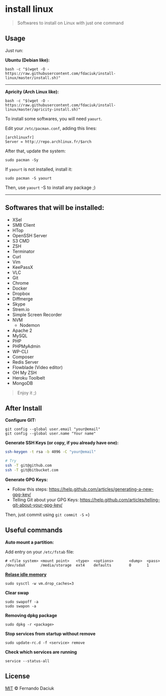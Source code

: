 # install linux

> Softwares to install on Linux with just one command

## Usage

Just run:

**Ubuntu (Debian like):**

```console
bash -c "$(wget -O - https://raw.githubusercontent.com/fdaciuk/install-linux/master/install.sh)"
```

---

**Apricity (Arch Linux like):**

```console
bash -c "$(wget -O - https://raw.githubusercontent.com/fdaciuk/install-linux/master/apricity-install.sh)"
```

To install some softwares, you will need `yaourt`.

Edit your `/etc/pacman.conf`, adding this lines:

```
[archlinuxfr]
Server = http://repo.archlinux.fr/$arch
```

After that, update the system:

```console
sudo pacman -Sy
```

If `yaourt` is not installed, install it:

```console
sudo pacman -S yaourt
```

Then, use `yaourt` -S <package-name> to install any package ;)

---

## Softwares that will be installed:

- XSel
- SMB Client
- HTop
- OpenSSH Server
- S3 CMD
- ZSH
- Terminator
- Curl
- Vim
- KeePassX
- VLC
- Git
- Chrome
- Docker
- Dropbox
- Diffmerge
- Skype
- Strem.io
- Simple Screen Recorder
- NVM
  - Nodemon
- Apache 2
- MySQL
- PHP
- PHPMyAdmin
- WP-CLI
- Composer
- Redis Server
- Flowblade (Video editor)
- OH My ZSH
- Heroku Toolbelt
- MongoDB

> Enjoy it ;)

## After Install

**Configure GIT:**

```console
git config --global user.email "your@email"
git config --global user.name "Your name"
```

**Generate SSH Keys (or copy, if you already have one):**

```sh
ssh-keygen -t rsa -b 4096 -C "your@email"

# Try
ssh -T git@github.com
ssh -T git@bitbucket.com
```

**Generate GPG Keys:**

- Follow this steps: https://help.github.com/articles/generating-a-new-gpg-key/
- Telling Git about your GPG Keys: https://help.github.com/articles/telling-git-about-your-gpg-key/

Then, just commit using `git commit -S` =)

## Useful commands

**Auto mount a partition:**

Add entry on your `/etc/fstab` file:

```fstab
# <file system> <mount point>   <type>  <options>       <dump>  <pass>
/dev/sdaX       /media/storage  ext4    defaults        0       1
```

[**Relase idle memory**](http://www.vivaolinux.com.br/dica/Liberando-memoria-RAM-ociosa)

```console
sudo sysctl -w vm.drop_caches=3
```

**Clear swap**

```console
sudo swapoff -a
sudo swapon -a
```

**Removing dpkg package**

```console
sudo dpkg -r <package>
```

**Stop services from startup without remove**

```console
sudo update-rc.d -f <service> remove
```

**Check which services are running**

```console
service --status-all
```

## License

[MIT](https://github.com/fdaciuk/licenses/blob/master/MIT-LICENSE.md) © Fernando Daciuk
